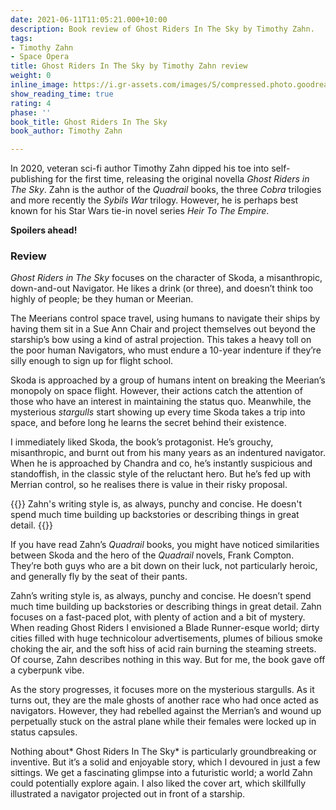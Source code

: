 ```yaml
---
date: 2021-06-11T11:05:21.000+10:00
description: Book review of Ghost Riders In The Sky by Timothy Zahn.
tags:
- Timothy Zahn
- Space Opera
title: Ghost Riders In The Sky by Timothy Zahn review
weight: 0
inline_image: https://i.gr-assets.com/images/S/compressed.photo.goodreads.com/books/1586532404l/53105121._SY475_.jpg
show_reading_time: true
rating: 4
phase: ''
book_title: Ghost Riders In The Sky
book_author: Timothy Zahn

---
```

In 2020, veteran sci-fi author Timothy Zahn dipped his toe into self-publishing for the first time, releasing the original novella *Ghost Riders in The Sky*. Zahn is the author of the *Quadrail* books, the three *Cobra* trilogies and more recently the *Sybils War* trilogy. However, he is perhaps best known for his Star Wars tie-in novel series *Heir To The Empire*.

**Spoilers ahead!**

<!--more-->

### Review

*Ghost Riders in The Sky* focuses on the character of Skoda, a misanthropic, down-and-out Navigator. He likes a drink (or three), and doesn’t think too highly of people; be they human or Meerian.

The Meerians control space travel, using humans to navigate their ships by having them sit in a Sue Ann Chair and project themselves out beyond the starship’s bow using a kind of astral projection. This takes a heavy toll on the poor human Navigators, who must endure a 10-year indenture if they’re silly enough to sign up for flight school.

Skoda is approached by a group of humans intent on breaking the Meerian’s monopoly on space flight. However, their actions catch the attention of those who have an interest in maintaining the status quo. Meanwhile, the mysterious *stargulls* start showing up every time Skoda takes a trip into space, and before long he learns the secret behind their existence.

I immediately liked Skoda, the book’s protagonist. He’s grouchy, misanthropic, and burnt out from his many years as an indentured navigator. When he is approached by Chandra and co, he’s instantly suspicious and standoffish, in the classic style of the reluctant hero. But he’s fed up with Merrian control, so he realises there is value in their risky proposal.

{{<pullout>}}
Zahn's writing style is, as always, punchy and concise. He doesn't spend much time building up backstories or describing things in great detail. 
{{</pullout>}}

If you have read Zahn’s *Quadrail* books, you might have noticed similarities between Skoda and the hero of the *Quadrail* novels, Frank Compton. They’re both guys who are a bit down on their luck, not particularly heroic, and generally fly by the seat of their pants.

Zahn’s writing style is, as always, punchy and concise. He doesn’t spend much time building up backstories or describing things in great detail. Zahn focuses on a fast-paced plot, with plenty of action and a bit of mystery. When reading Ghost Riders I envisioned a Blade Runner-esque world; dirty cities filled with huge technicolour advertisements, plumes of bilious smoke choking the air, and the soft hiss of acid rain burning the steaming streets. Of course, Zahn describes nothing in this way. But for me, the book gave off a cyberpunk vibe.

As the story progresses, it focuses more on the mysterious stargulls. As it turns out, they are the male ghosts of another race who had once acted as navigators. However, they had rebelled against the Merrian’s and wound up perpetually stuck on the astral plane while their females were locked up in status capsules.

Nothing about* Ghost Riders In The Sky* is particularly groundbreaking or inventive. But it’s a solid and enjoyable story, which I devoured in just a few sittings. We get a fascinating glimpse into a futuristic world; a world Zahn could potentially explore again. I also liked the cover art, which skillfully illustrated a navigator projected out in front of a starship.
